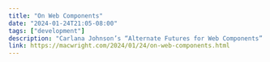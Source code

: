 ```yaml
---
title: "On Web Components"
date: "2024-01-24T21:05-08:00"
tags: ["development"]
description: "Carlana Johnson’s “Alternate Futures for Web Components” had me nodding all the way. There’s just this assumption that now that React is potentially on its way out (after a decade-long reign!"
link: https://macwright.com/2024/01/24/on-web-components.html
---
```

